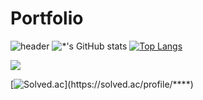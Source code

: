 # Portfolio

![header](https://capsule-render.vercel.app/api?type=waving&color=E3826C&height=250&section=header&text=Mr.Jung%Portfolio&fontSize=90&animation=fadeIn&fontAlignY=38&desc=%20&descAlignY=62&descAlign=62)
![*'s GitHub stats](https://github-readme-stats.vercel.app/api?username=mulahaG&show_icons=true&theme=radical)
[![Top Langs](https://github-readme-stats.vercel.app/api/top-langs/?username=mulahaG)](https://github.com/mulahaG/github-readme-stats)

<img src="https://img.shields.io/badge/-C-A8B9CC?style=flat-square&logo=C&logoColor=black"/>

[![Solved.ac](http://mazassumnida.wtf/api/generate_badge?boj=****)](https://solved.ac/profile/****)

